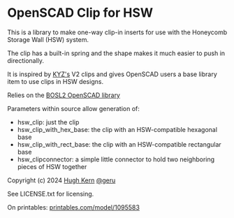 # OpenSCAD Clip for HSW

This is a library to make one-way clip-in inserts for use with the Honeycomb Storage Wall (HSW) system.

The clip has a built-in spring and the shape makes it much easier to push in directionally.

It is inspired by [KYZ's](https://www.printables.com/@KYZ_446301) V2 clips and gives OpenSCAD users a base library item to use clips in HSW designs.

Relies on the [BOSL2 OpenSCAD library](https://github.com/BelfrySCAD/BOSL2)

Parameters within source allow generation of:

- hsw_clip: just the clip
- hsw_clip_with_hex_base: the clip with an HSW-compatible hexagonal base
- hsw_clip_with_rect_base: the clip with an HSW-compatible rectangular base
- hsw_clipconnector: a simple little connector to hold two neighboring pieces of HSW together

Copyright (c) 2024 [Hugh Kern](https://hkern0.com)
[@geru](https://github.com/geru)

See LICENSE.txt for licensing.

On printables: [printables.com/model/1095583](https://www.printables.com/model/1095583)
